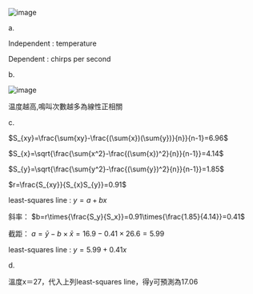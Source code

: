 ![image](https://github.com/user-attachments/assets/87e1da1c-9174-4850-8c79-49990b6bd90d)

a.

Independent : temperature

Dependent : chirps per second

b.

![image](https://github.com/user-attachments/assets/faa08914-c6d3-47a8-828f-a2a5b4b0a2f4)


温度越高,鳴叫次數越多為線性正相關

c.

$S_{xy}=\frac{\sum{xy}-\frac{(\sum{x})(\sum{y})}{n}}{n-1}=6.96$

$S_{x}=\sqrt{\frac{\sum{x^2}-\frac{(\sum{x})^2}{n}}{n-1}}=4.14$

$S_{y}=\sqrt{\frac{\sum{y^2}-\frac{(\sum{y})^2}{n}}{n-1}}=1.85$

$r=\frac{S_{xy}}{S_{x}S_{y}}=0.91$

least-squares line : $y=a+bx$

斜率： $b=r\times{\frac{S_y}{S_x}}=0.91\times{\frac{1.85}{4.14}}=0.41$

截距： $a=\bar{y}-b\times{\bar{x}}=16.9-0.41\times26.6=5.99$

least-squares line : $y=5.99+0.41x$

d.

溫度x＝27，代入上列least-squares line，得y可預測為17.06


